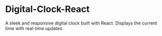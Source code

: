# Digital-Clock-React
A sleek and responsive digital clock built with React. Displays the current time with real-time updates.
